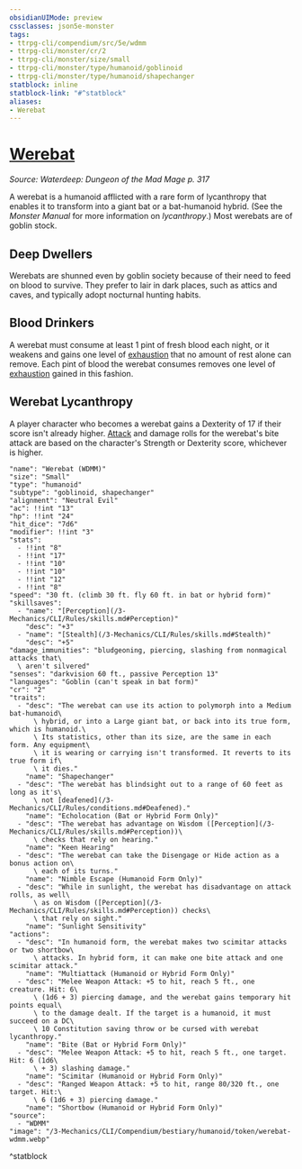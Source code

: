 ```yaml
---
obsidianUIMode: preview
cssclasses: json5e-monster
tags:
- ttrpg-cli/compendium/src/5e/wdmm
- ttrpg-cli/monster/cr/2
- ttrpg-cli/monster/size/small
- ttrpg-cli/monster/type/humanoid/goblinoid
- ttrpg-cli/monster/type/humanoid/shapechanger
statblock: inline
statblock-link: "#^statblock"
aliases:
- Werebat
---
```

# [Werebat](3-Mechanics\CLI\Compendium\bestiary\humanoid/werebat-wdmm.md)
*Source: Waterdeep: Dungeon of the Mad Mage p. 317*  

A werebat is a humanoid afflicted with a rare form of lycanthropy that enables it to transform into a giant bat or a bat-humanoid hybrid. (See the *Monster Manual* for more information on *lycanthropy*.) Most werebats are of goblin stock.

## Deep Dwellers

Werebats are shunned even by goblin society because of their need to feed on blood to survive. They prefer to lair in dark places, such as attics and caves, and typically adopt nocturnal hunting habits.

## Blood Drinkers

A werebat must consume at least 1 pint of fresh blood each night, or it weakens and gains one level of [exhaustion](/3-Mechanics/CLI/Rules/conditions.md#Exhaustion) that no amount of rest alone can remove. Each pint of blood the werebat consumes removes one level of [exhaustion](/3-Mechanics/CLI/Rules/conditions.md#Exhaustion) gained in this fashion.

## Werebat Lycanthropy

A player character who becomes a werebat gains a Dexterity of 17 if their score isn't already higher. [Attack](/3-Mechanics/CLI/Rules/actions.md#Attack) and damage rolls for the werebat's bite attack are based on the character's Strength or Dexterity score, whichever is higher.

```statblock
"name": "Werebat (WDMM)"
"size": "Small"
"type": "humanoid"
"subtype": "goblinoid, shapechanger"
"alignment": "Neutral Evil"
"ac": !!int "13"
"hp": !!int "24"
"hit_dice": "7d6"
"modifier": !!int "3"
"stats":
  - !!int "8"
  - !!int "17"
  - !!int "10"
  - !!int "10"
  - !!int "12"
  - !!int "8"
"speed": "30 ft. (climb 30 ft. fly 60 ft. in bat or hybrid form)"
"skillsaves":
  - "name": "[Perception](/3-Mechanics/CLI/Rules/skills.md#Perception)"
    "desc": "+3"
  - "name": "[Stealth](/3-Mechanics/CLI/Rules/skills.md#Stealth)"
    "desc": "+5"
"damage_immunities": "bludgeoning, piercing, slashing from nonmagical attacks that\
  \ aren't silvered"
"senses": "darkvision 60 ft., passive Perception 13"
"languages": "Goblin (can't speak in bat form)"
"cr": "2"
"traits":
  - "desc": "The werebat can use its action to polymorph into a Medium bat-humanoid\
      \ hybrid, or into a Large giant bat, or back into its true form, which is humanoid.\
      \ Its statistics, other than its size, are the same in each form. Any equipment\
      \ it is wearing or carrying isn't transformed. It reverts to its true form if\
      \ it dies."
    "name": "Shapechanger"
  - "desc": "The werebat has blindsight out to a range of 60 feet as long as it's\
      \ not [deafened](/3-Mechanics/CLI/Rules/conditions.md#Deafened)."
    "name": "Echolocation (Bat or Hybrid Form Only)"
  - "desc": "The werebat has advantage on Wisdom ([Perception](/3-Mechanics/CLI/Rules/skills.md#Perception))\
      \ checks that rely on hearing."
    "name": "Keen Hearing"
  - "desc": "The werebat can take the Disengage or Hide action as a bonus action on\
      \ each of its turns."
    "name": "Nimble Escape (Humanoid Form Only)"
  - "desc": "While in sunlight, the werebat has disadvantage on attack rolls, as well\
      \ as on Wisdom ([Perception](/3-Mechanics/CLI/Rules/skills.md#Perception)) checks\
      \ that rely on sight."
    "name": "Sunlight Sensitivity"
"actions":
  - "desc": "In humanoid form, the werebat makes two scimitar attacks or two shortbow\
      \ attacks. In hybrid form, it can make one bite attack and one scimitar attack."
    "name": "Multiattack (Humanoid or Hybrid Form Only)"
  - "desc": "Melee Weapon Attack: +5 to hit, reach 5 ft., one creature. Hit: 6\
      \ (1d6 + 3) piercing damage, and the werebat gains temporary hit points equal\
      \ to the damage dealt. If the target is a humanoid, it must succeed on a DC\
      \ 10 Constitution saving throw or be cursed with werebat lycanthropy."
    "name": "Bite (Bat or Hybrid Form Only)"
  - "desc": "Melee Weapon Attack: +5 to hit, reach 5 ft., one target. Hit: 6 (1d6\
      \ + 3) slashing damage."
    "name": "Scimitar (Humanoid or Hybrid Form Only)"
  - "desc": "Ranged Weapon Attack: +5 to hit, range 80/320 ft., one target. Hit:\
      \ 6 (1d6 + 3) piercing damage."
    "name": "Shortbow (Humanoid or Hybrid Form Only)"
"source":
  - "WDMM"
"image": "/3-Mechanics/CLI/Compendium/bestiary/humanoid/token/werebat-wdmm.webp"
```
^statblock
